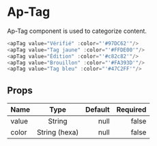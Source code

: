 # Ap-Tag

Ap-Tag component is used to categorize content.

<presentationContainer>
<apTag value="Vérifié" :color="'#97DC62'"/>
<apTag value="Tag jaune" :color="'#FFDE00'"/>
<apTag value="Édition" :color="'#c82c82'"/>
<apTag value="Brouillon" :color="'#FA393D'"/>
<apTag value="Tag bleu" :color="'#47C2FF'"/>
</presentationContainer>

```ts 
<apTag value="Vérifié" :color="'#97DC62'"/>
<apTag value="Tag jaune" :color="'#FFDE00'"/>
<apTag value="Édition" :color="'#c82c82'"/>
<apTag value="Brouillon" :color="'#FA393D'"/>
<apTag value="Tag bleu" :color="'#47C2FF'"/>
```
## Props

| Name        |            Type            |   Default | Required |
|-------------|:--------------------------:|----------:|---------:|
| value  |            String             |      null |    false |
| color        | String (hexa) |    null |    false |